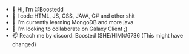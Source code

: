 - 👋 Hi, I’m @Boostedd
- 👀 I code HTML, JS, CSS, JAVA, C# and other shit
- 🌱 I’m currently learning MongoDB and more java
- 💞️ I’m looking to collaborate on Galaxy Client ;)
- 📫 Reach me by discord: Boosted (SHE/HIM)#6736 (This might have changed)

<!---
Boostedd/Boostedd is a ✨ special ✨ repository because its `README.md` (this file) appears on your GitHub profile.
You can click the Preview link to take a look at your changes.
--->
